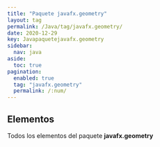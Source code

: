 ```yaml
---
title: "Paquete javafx.geometry"
layout: tag
permalink: /Java/tag/javafx.geometry/
date: 2020-12-29
key: Javapaquetejavafx.geometry
sidebar: 
  nav: java
aside: 
  toc: true
pagination: 
  enabled: true
  tag: "javafx.geometry"
  permalink: /:num/
---
```


<h2>Elementos</h2>
Todos los elementos del paquete <strong>javafx.geometry</strong>
